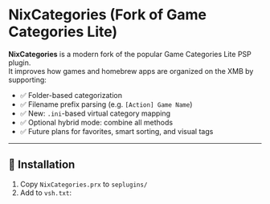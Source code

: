 # NixCategories (Fork of Game Categories Lite)

**NixCategories** is a modern fork of the popular Game Categories Lite PSP plugin.  
It improves how games and homebrew apps are organized on the XMB by supporting:

- ✅ Folder-based categorization
- ✅ Filename prefix parsing (e.g. `[Action] Game Name`)
- ✅ New: `.ini`-based virtual category mapping
- ✅ Optional hybrid mode: combine all methods
- ✅ Future plans for favorites, smart sorting, and visual tags

---

## 🔧 Installation

1. Copy `NixCategories.prx` to `seplugins/`
2. Add to `vsh.txt`:
